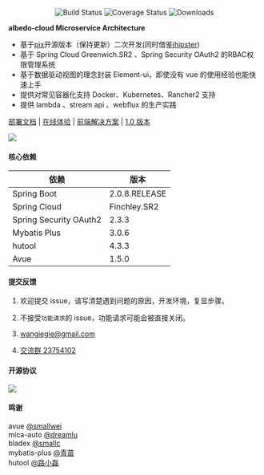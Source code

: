  <p align="center">
  <img src="https://img.shields.io/badge/Avue-1.5.0-green.svg" alt="Build Status">
   <img src="https://img.shields.io/badge/Spring%20Cloud-Finchley.SR2-blue.svg" alt="Coverage Status">
   <img src="https://img.shields.io/badge/Spring%20Boot-2.0.8.RELEASE-blue.svg" alt="Downloads">
 </p>  
 
**albedo-cloud Microservice Architecture**   
- 基于<a href="https://gitee.com/log4j/pig" target="_blank">pix</a>开源版本（保持更新）二次开发(同时借鉴<a href="https://www.jhipster.tech/" target="_blank">jhipster</a>)
- 基于 Spring Cloud Greenwich.SR2 、Spring Security OAuth2 的RBAC权限管理系统  
- 基于数据驱动视图的理念封装 Element-ui，即使没有 vue 的使用经验也能快速上手  
- 提供对常见容器化支持 Docker、Kubernetes、Rancher2 支持  
- 提供 lambda 、stream api 、webflux 的生产实践   


<a href="https://pig4cloud.com/#/doc/pig" target="_blank">部署文档</a> | <a target="_blank" href="http://preview.pig4cloud.com"> 在线体验</a> | <a target="_blank" href="https://avue.top"> 前端解决方案</a> | <a target="_blank" href="https://gitee.com/log4j/pig/releases/v1.3.2"> 1.0  版本</a>
    
  

   
![](http://a.pigx.top/20190201162417.png?imageView2/2/w/650)   

#### 核心依赖 


依赖 | 版本
---|---
Spring Boot |  2.0.8.RELEASE  
Spring Cloud | Finchley.SR2   
Spring Security OAuth2 | 2.3.3
Mybatis Plus | 3.0.6
hutool | 4.3.3
Avue | 1.5.0
   


#### 提交反馈

1. 欢迎提交 issue，请写清楚遇到问题的原因，开发环境，复显步骤。

2. 不接受`功能请求`的 issue，功能请求可能会被直接关闭。  

3. <a href="mailto:wangiegie@gmail.com">wangiegie@gmail.com</a>  
4. <a target="_blank" href="https://jq.qq.com/?_wv=1027&k=5zWEvg5">交流群 23754102</a>   

#### 开源协议
![](http://a.pigx.top/20190201155120.png)


#### 鸣谢 

avue [@smallwei](https://avue.top)    
mica-auto [@dreamlu](https://dreamlu.net)   
bladex [@smallc](http://bladex.vip)  
mybatis-plus [@青苗](http://mp.baomidou.com)     
hutool [@路小磊](https://dreamlu.net)   